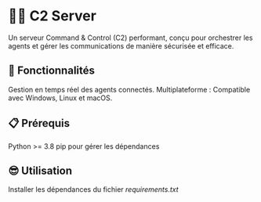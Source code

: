 # 🕵️‍♂️ C2 Server
Un serveur Command & Control (C2) performant, conçu pour orchestrer les agents et gérer les communications de manière sécurisée et efficace.

## 🚀 Fonctionnalités
Gestion en temps réel des agents connectés.
Multiplateforme : Compatible avec Windows, Linux et macOS.

## 📋 Prérequis
Python >= 3.8
pip pour gérer les dépendances

## 😎️ Utilisation
Installer les dépendances du fichier *requirements.txt*
